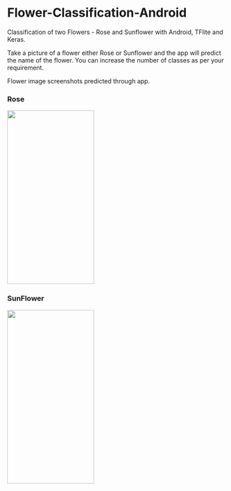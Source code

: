 # Flower-Classification-Android
Classification of two Flowers - Rose and Sunflower with Android, TFlite and Keras.

Take a picture of a flower either Rose or Sunflower and the app will predict the name of the flower. You can increase the number of classes as per your requirement. 

Flower image screenshots predicted through app.

<h3>Rose</h3>
<img src="https://github.com/LikithaVemulapalli/Flower-Classification-Android.git/master/Rose.jpg" width="200" height="400">

<h3>SunFlower</h3>
<img src="https://github.com/LikithaVemulapalli/Flower-Classification-Android.git/blob/master/SunFlower.jpg" width="200" height="400">







